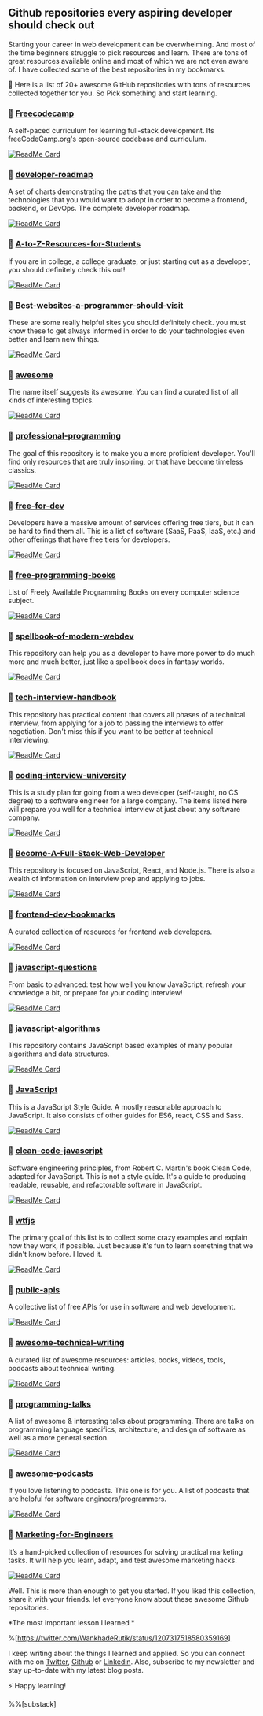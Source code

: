 ## Github repositories every aspiring developer should check out

Starting your career in web development can be overwhelming. And most of the time beginners struggle to pick resources and learn. There are tons of great resources available online and most of which we are not even aware of. I have collected some of the best repositories in my bookmarks. 

📑 Here is a list of 20+ awesome GitHub repositories with tons of resources collected together for you.
So Pick something and start learning. 



### 📌 [Freecodecamp](https://github.com/freeCodeCamp/freeCodeCamp) 
A self-paced curriculum for learning full-stack development. Its freeCodeCamp.org's open-source codebase and curriculum. 

[![ReadMe Card](https://github-readme-stats.vercel.app/api/pin/?username=freeCodeCamp&repo=freeCodeCamp)](https://github.com/freeCodeCamp/freeCodeCamp) 


###  📌 [developer-roadmap](https://github.com/kamranahmedse/developer-roadmap) 
A set of charts demonstrating the paths that you can take and the technologies that you would want to adopt in order to become a frontend, backend, or DevOps. The complete developer roadmap.

[![ReadMe Card](https://github-readme-stats.vercel.app/api/pin/?username=kamranahmedse&repo=developer-roadmap)](https://github.com/kamranahmedse/developer-roadmap) 


### 📌 [A-to-Z-Resources-for-Students](https://github.com/dipakkr/A-to-Z-Resources-for-Students) 
 If you are in college, a college graduate, or just starting out as a developer, you should definitely check this out! 

[![ReadMe Card](https://github-readme-stats.vercel.app/api/pin/?username=dipakkr&repo=A-to-Z-Resources-for-Students)](https://github.com/dipakkr/A-to-Z-Resources-for-Students) 


### 📌 [Best-websites-a-programmer-should-visit](https://github.com/sdmg15/Best-websites-a-programmer-should-visit)   
These are some really helpful sites you should definitely check.  you must know these to get always informed in order to do your technologies even better and learn new things.

[![ReadMe Card](https://github-readme-stats.vercel.app/api/pin/?username=sdmg15&repo=Best-websites-a-programmer-should-visit)](https://github.com/sdmg15/Best-websites-a-programmer-should-visit)

### 📌 [awesome](https://github.com/sindresorhus/awesome) 
The name itself suggests its awesome. You can find a curated list of all kinds of interesting topics. 

[![ReadMe Card](https://github-readme-stats.vercel.app/api/pin/?username=sindresorhus&repo=awesome)](https://github.com/sindresorhus/awesome)


### 📌 [professional-programming](https://github.com/charlax/professional-programming) 
The goal of this repository is to make you a more proficient developer. You'll find only resources that are truly inspiring, or that have become timeless classics.

[![ReadMe Card](https://github-readme-stats.vercel.app/api/pin/?username=charlax&repo=professional-programming)](https://github.com/charlax/professional-programming)

### 📌 [free-for-dev](https://github.com/ripienaar/free-for-dev)  
Developers have a massive amount of services offering free tiers, but it can be hard to find them all. This is a list of software (SaaS, PaaS, IaaS, etc.) and other offerings that have free tiers for developers.

[![ReadMe Card](https://github-readme-stats.vercel.app/api/pin/?username=ripienaar&repo=free-for-dev)](https://github.com/ripienaar/free-for-dev)


### 📌 [free-programming-books](https://github.com/EbookFoundation/free-programming-books)  
List of Freely Available Programming Books on every computer science subject. 

[![ReadMe Card](https://github-readme-stats.vercel.app/api/pin/?username=EbookFoundation&repo=free-programming-books)](https://github.com/EbookFoundation/free-programming-books)

### 📌 [spellbook-of-modern-webdev](https://github.com/dexteryy/spellbook-of-modern-webdev)  
This repository can help you as a developer to have more power to do much more and much better, just like a spellbook does in fantasy worlds.

[![ReadMe Card](https://github-readme-stats.vercel.app/api/pin/?username=dexteryy&repo=spellbook-of-modern-webdev)](https://github.com/dexteryy/spellbook-of-modern-webdev)

### 📌 [tech-interview-handbook](https://github.com/yangshun/tech-interview-handbook)  
This repository has practical content that covers all phases of a technical interview, from applying for a job to passing the interviews to offer negotiation.  Don't miss this if you want to be better at technical interviewing. 

[![ReadMe Card](https://github-readme-stats.vercel.app/api/pin/?username=yangshun&repo=tech-interview-handbook)](https://github.com/yangshun/tech-interview-handbook)


### 📌 [coding-interview-university](https://github.com/jwasham/coding-interview-university)  
This is a study plan for going from a web developer (self-taught, no CS degree) to a software engineer for a large company. The items listed here will prepare you well for a technical interview at just about any software company.

[![ReadMe Card](https://github-readme-stats.vercel.app/api/pin/?username=jwasham&repo=coding-interview-university)](https://github.com/jwasham/coding-interview-university)

### 📌 [Become-A-Full-Stack-Web-Developer](https://github.com/bmorelli25/Become-A-Full-Stack-Web-Developer)  
This repository is focused on JavaScript, React, and Node.js. There is also a wealth of information on interview prep and applying to jobs. 

[![ReadMe Card](https://github-readme-stats.vercel.app/api/pin/?username=bmorelli25&repo=Become-A-Full-Stack-Web-Developer)](https://github.com/bmorelli25/Become-A-Full-Stack-Web-Developer)


### 📌 [frontend-dev-bookmarks](https://github.com/dypsilon/frontend-dev-bookmarks)  
A curated collection of resources for frontend web developers. 

[![ReadMe Card](https://github-readme-stats.vercel.app/api/pin/?username=dypsilon&repo=frontend-dev-bookmarks)](https://github.com/dypsilon/frontend-dev-bookmarks)

### 📌 [javascript-questions](https://github.com/lydiahallie/javascript-questions) 
From basic to advanced: test how well you know JavaScript, refresh your knowledge a bit, or prepare for your coding interview!  

[![ReadMe Card](https://github-readme-stats.vercel.app/api/pin/?username=lydiahallie&repo=javascript-questions)](https://github.com/lydiahallie/javascript-questions)

### 📌 [javascript-algorithms](https://github.com/trekhleb/javascript-algorithms) 
This repository contains JavaScript based examples of many popular algorithms and data structures. 

[![ReadMe Card](https://github-readme-stats.vercel.app/api/pin/?username=trekhleb&repo=javascript-algorithms)](https://github.com/trekhleb/javascript-algorithms)

### 📌 [JavaScript](https://github.com/airbnb/javascript)
This is a JavaScript Style Guide. A mostly reasonable approach to JavaScript. It also consists of other guides for ES6, react, CSS and Sass.

[![ReadMe Card](https://github-readme-stats.vercel.app/api/pin/?username=airbnb&repo=javascript)](https://github.com/airbnb/javascript)

### 📌 [clean-code-javascript](https://github.com/ryanmcdermott/clean-code-javascript)  
Software engineering principles, from Robert C. Martin's book Clean Code, adapted for JavaScript. This is not a style guide. It's a guide to producing readable, reusable, and refactorable software in JavaScript. 

[![ReadMe Card](https://github-readme-stats.vercel.app/api/pin/?username=ryanmcdermott&repo=clean-code-javascript)](https://github.com/ryanmcdermott/clean-code-javascript)

### 📌 [wtfjs](https://github.com/denysdovhan/wtfjs)  
The primary goal of this list is to collect some crazy examples and explain how they work, if possible. Just because it's fun to learn something that we didn't know before. I loved it.  

[![ReadMe Card](https://github-readme-stats.vercel.app/api/pin/?username=denysdovhan&repo=wtfjs)](https://github.com/denysdovhan/wtfjs)


### 📌 [public-apis](https://github.com/public-apis/public-apis)  
A collective list of free APIs for use in software and web development. 

[![ReadMe Card](https://github-readme-stats.vercel.app/api/pin/?username=public-apis&repo=public-apis)](https://github.com/public-apis/public-apis)


### 📌 [awesome-technical-writing](https://github.com/BolajiAyodeji/awesome-technical-writing)
A curated list of awesome resources: articles, books, videos, tools, podcasts about technical writing. 


[![ReadMe Card](https://github-readme-stats.vercel.app/api/pin/?username=BolajiAyodeji&repo=awesome-technical-writing)](https://github.com/BolajiAyodeji/awesome-technical-writing)

### 📌 [programming-talks](https://github.com/hellerve/programming-talks)
A list of awesome & interesting talks about programming. There are talks on programming language specifics, architecture, and design of software as well as a more general section.

[![ReadMe Card](https://github-readme-stats.vercel.app/api/pin/?username=hellerve&repo=programming-talks)](https://github.com/hellerve/programming-talks)

### 📌 [awesome-podcasts](https://github.com/rShetty/awesome-podcasts)
If you love listening to podcasts. This one is for you. A list of podcasts that are helpful for software engineers/programmers.

[![ReadMe Card](https://github-readme-stats.vercel.app/api/pin/?username=rShetty&repo=awesome-podcasts)](https://github.com/rShetty/awesome-podcasts)

### 📌 [Marketing-for-Engineers](https://github.com/LisaDziuba/Marketing-for-Engineers)
It’s a hand-picked collection of resources for solving practical marketing tasks. It will help you learn, adapt, and test awesome marketing hacks.

[![ReadMe Card](https://github-readme-stats.vercel.app/api/pin/?username=LisaDziuba&repo=Marketing-for-Engineers)](https://github.com/LisaDziuba/Marketing-for-Engineers)

Well. This is more than enough to get you started. If you liked this collection, share it with your friends. let everyone know about these awesome Github repositories. 

*The most important lesson I learned *

%[https://twitter.com/WankhadeRutik/status/1207317518580359169]

I keep writing about the things I learned and applied. So you can connect with me on [Twitter](https://twitter.com/WankhadeRutik), [Github](https://github.com/rutikwankhade)  or [Linkedin](https://www.linkedin.com/in/rutik-wankhade). Also, subscribe to my newsletter and stay up-to-date with my latest blog posts.

⚡ Happy learning!

%%[substack]








